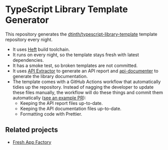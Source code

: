 # TypeScript Library Template Generator

This repository generates the [dtinth/typescript-library-template](https://github.com/dtinth/typescript-library-template) template repository every night.

- It uses [Heft](https://rushstack.io/pages/heft/overview/) build toolchain.
- It runs on every night, so the template stays fresh with latest dependencies.
- It has a smoke test, so broken templates are not committed.
- It uses [API Extractor](https://api-extractor.com/) to generate an API report and [api-documenter](https://api-extractor.com/pages/setup/generating_docs/) to generate the library documentation.
- The template comes with a GitHub Actions workflow that automatically tidies up the repository. Instead of nagging the developer to update these files manually, the workflow will do these things and commit them automatically ([see an example PR](https://github.com/dtinth/typescript-library-template/pull/1)):
  - Keeping the API report files up-to-date.
  - Keeping the API documentation files up-to-date.
  - Formatting code with Prettier.

## Related projects

- [Fresh App Factory](https://docs.dt.in.th/fresh-app-factory/index.html)
